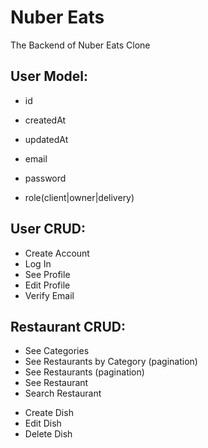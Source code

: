 # Nuber Eats

The Backend of Nuber Eats Clone

## User Model:

- id
- createdAt
- updatedAt

- email
- password
- role(client|owner|delivery)

## User CRUD:

- Create Account
- Log In
- See Profile
- Edit Profile
- Verify Email

## Restaurant CRUD:

- See Categories
- See Restaurants by Category (pagination)
- See Restaurants (pagination)
- See Restaurant
- Search Restaurant

* Create Dish
* Edit Dish
* Delete Dish
